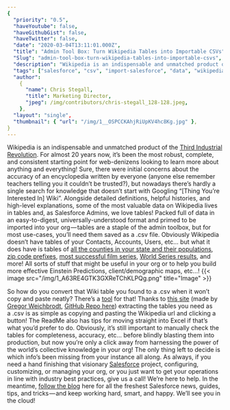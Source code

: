 ```yaml
---
{
  "priority": "0.5",
  "haveYoutube": false,
  "haveGithubGist": false,
  "haveTwitter": false,
  "date": "2020-03-04T13:11:01.000Z",
  "title": "Admin Tool Box: Turn Wikipedia Tables into Importable CSVs",
  "Slug": "admin-tool-box-turn-wikipedia-tables-into-importable-csvs",
  "description": "Wikipedia is an indispensable and unmatched product of the Third Industrial Revolution.",
  "tags": ["salesforce", "csv", "import-salesforce", "data", "wikipedia"],
  "author":
    {
      "name": Chris Stegall,
      "title": Marketing Director,
      "jpeg": /img/contributors/chris-stegall_128-128.jpeg,
    },
  "layout": "single",
  "thumbnail": { "url": "/img/1__OSPCCKAhjRiUpKV4hc8Kg.jpg" },
}
---
```


Wikipedia is an indispensable and unmatched product of the [Third Industrial Revolution](https://trailhead.salesforce.com/en/content/learn/modules/learn-about-the-fourth-industrial-revolution/meet-the-three-industrial-revolutions). For almost 20 years now, it’s been the most robust, complete, and consistent starting point for web-denizens looking to learn more about anything and everything!
Sure, there were initial concerns about the accuracy of an encyclopedia written by everyone (anyone else remember teachers telling you it couldn’t be trusted?), but nowadays there’s hardly a single search for knowledge that doesn’t start with Googling “[Thing You’re Interested In] Wiki”.
Alongside detailed definitions, helpful histories, and high-level explanations, some of the most valuable data on Wikipedia lives in tables and, as Salesforce Admins, we love tables! Packed full of data in an easy-to-digest, universally-understood format and primed to be imported into your org — tables are a staple of the admin toolbox, but for most use-cases, you’ll need them saved as a .csv file.
Obviously Wikipedia doesn’t have tables of your Contacts, Accounts, Users, etc… but what it does have is tables of [all the counties in your state and their populations](https://en.wikipedia.org/wiki/List_of_counties_in_California), [zip code prefixes](https://en.wikipedia.org/wiki/List_of_ZIP_Code_prefixes), [most successful film series](https://en.wikipedia.org/wiki/Film_series), [World Series results](https://en.wikipedia.org/wiki/List_of_World_Series_champions), and more! All sorts of stuff that might be useful in your org or to help you build more effective Einstein Predictions, client/demographic maps, etc…!
{{< image src="/img/1_A63RE4GTK3GXReTChKLPQg.png" title="Image" >}}

So how do you convert that Wiki table you found to a .csv when it won’t copy and paste neatly? There’s a [tool](https://wikitable2csv.ggor.de/) for that!
Thanks to [this site](https://wikitable2csv.ggor.de/) (made by [Gregor Weichbrodt](https://gregorweichbrodt.de/en/), [GitHub Repo here](https://github.com/gambolputty/wikitable2csv)) extracting the tables you need as a .csv is as simple as copying and pasting the Wikipedia url and clicking a button! The ReadMe also has tips for moving straight into Excel if that’s what you’d prefer to do.
Obviously, it’s still important to manually check the tables for completeness, accuracy, etc… before blindly blasting them into production, but now you’re only a click away from harnessing the power of the world’s collective knowledge in your org! The only thing left to decide is which info’s been missing from your instance all along.
As always, if you need a hand finishing that visionary [Salesforce](https://www.salesforce.com/products/) project, configuring, customizing, or managing your org, or you just want to get your operations in line with industry best practices, give us a call! We’re here to help.
In the meantime, [follow the blog](https://pardot.mkpartners.com/Subscribe) here for all the freshest Salesforce news, guides, tips, and tricks — and keep working hard, smart, and happy. We’ll see you in the cloud!
